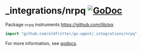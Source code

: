 # _integrations/nrpq [![GoDoc](https://godoc.org/github.com/oldfritter/go-agent/_integrations/nrpq?status.svg)](https://godoc.org/github.com/oldfritter/go-agent/_integrations/nrpq)

Package `nrpq` instruments https://github.com/lib/pq.

```go
import "github.com/oldfritter/go-agent/_integrations/nrpq"
```

For more information, see
[godocs](https://godoc.org/github.com/oldfritter/go-agent/_integrations/nrpq).
